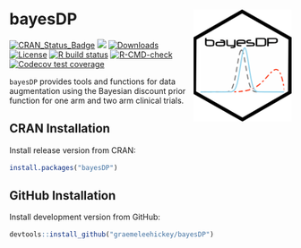 
<!-- README.md is generated from README.Rmd. Please edit that file -->

# bayesDP <img src="man/figures/hex.png" width = "175" height = "200" align="right" />

<!-- badges: start -->

[![CRAN_Status_Badge](https://www.r-pkg.org/badges/version/bayesDP)](https://CRAN.R-project.org/package=bayesDP)
[![](https://cranlogs.r-pkg.org/badges/bayesDP)](https://CRAN.R-project.org/package=bayesDP)
[![Downloads](https://cranlogs.r-pkg.org/badges/grand-total/bayesDP?color=brightgreen)](https://www.r-pkg.org:443/pkg/bayesDP)
[![License](https://img.shields.io/badge/license-GPL%20%28%3E=%203%29-brightgreen.svg?style=flat)](https://www.gnu.org/licenses/gpl-3.0.html)
[![R build
status](https://github.com/graemeleehickey/bayesDP/workflows/R-CMD-check/badge.svg)](https://github.com/graemeleehickey/bayesDP/actions)
[![R-CMD-check](https://github.com/graemeleehickey/bayesDP/actions/workflows/R-CMD-check.yaml/badge.svg)](https://github.com/graemeleehickey/bayesDP/actions/workflows/R-CMD-check.yaml)
[![Codecov test
coverage](https://codecov.io/gh/graemeleehickey/bayesDP/graph/badge.svg)](https://app.codecov.io/gh/graemeleehickey/bayesDP)
<!-- badges: end -->

`bayesDP` provides tools and functions for data augmentation using the
Bayesian discount prior function for one arm and two arm clinical
trials.

## CRAN Installation

Install release version from CRAN:

``` r
install.packages("bayesDP")
```

## GitHub Installation

Install development version from GitHub:

``` r
devtools::install_github("graemeleehickey/bayesDP")
```
